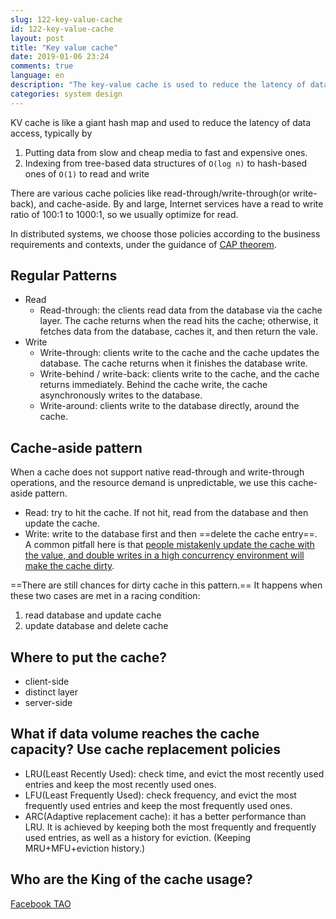 ```yaml
---
slug: 122-key-value-cache
id: 122-key-value-cache
layout: post
title: "Key value cache"
date: 2019-01-06 23:24
comments: true
language: en
description: "The key-value cache is used to reduce the latency of data access. What are read-through, write-through, write-behind, write-back, write-behind, and cache-aside patterns?"
categories: system design
---
```


KV cache is like a giant hash map and used to reduce the latency of data access, typically by

1. Putting data from slow and cheap media to fast and expensive ones.
2. Indexing from tree-based data structures of `O(log n)` to hash-based ones of  `O(1)` to read and write


There are various cache policies like read-through/write-through(or write-back), and cache-aside. By and large, Internet services have a read to write ratio of 100:1 to 1000:1, so we usually optimize for read.

In distributed systems, we choose those policies according to the business requirements and contexts, under the guidance of [CAP theorem](https://puncsky.com/notes/2018-07-24-replica-and-consistency).



## Regular Patterns

* Read
    * Read-through: the clients read data from the database via the cache layer. The cache returns when the read hits the cache; otherwise, it fetches data from the database, caches it, and then return the vale.
* Write
    * Write-through: clients write to the cache and the cache updates the database. The cache returns when it finishes the database write.
    * Write-behind / write-back: clients write to the cache, and the cache returns immediately. Behind the cache write, the cache asynchronously writes to the database.
    * Write-around: clients write to the database directly, around the cache.



## Cache-aside pattern
When a cache does not support native read-through and write-through operations, and the resource demand is unpredictable, we use this cache-aside pattern.

* Read: try to hit the cache. If not hit, read from the database and then update the cache.
* Write: write to the database first and then ==delete the cache entry==. A common pitfall here is that [people mistakenly update the cache with the value, and double writes in a high concurrency environment will make the cache dirty](https://www.quora.com/Why-does-Facebook-use-delete-to-remove-the-key-value-pair-in-Memcached-instead-of-updating-the-Memcached-during-write-request-to-the-backend).


==There are still chances for dirty cache in this pattern.== It happens when these two cases are met in a racing condition:

1. read database and update cache
2. update database and delete cache



## Where to put the cache?

* client-side
* distinct layer
* server-side



## What if data volume reaches the cache capacity? Use cache replacement policies
* LRU(Least Recently Used): check time, and evict the most recently used entries and keep the most recently used ones.
* LFU(Least Frequently Used): check frequency, and evict the most frequently used entries and keep the most frequently used ones.
* ARC(Adaptive replacement cache): it has a better performance than LRU. It is achieved by keeping both the most frequently and frequently used entries, as well as a history for eviction. (Keeping MRU+MFU+eviction history.)



## Who are the King of the cache usage?
[Facebook TAO](https://puncsky.com/notes/49-facebook-tao)
